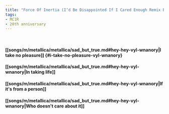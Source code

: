 ```yaml
---
title: "Force Of Inertia (I’d Be Disappointed If I Cared Enough Remix By Fix8Sed8)"
tags:
- MC1R
- 20th anniversary
---
```

&nbsp;
#### [[songs/m/metallica/metallica/sad_but_true.md#hey-hey-vyl-wnanory|I take no pleasure]] {#i-take-no-pleasure-vyl-wnanory}
#### [[songs/m/metallica/metallica/sad_but_true.md#hey-hey-vyl-wnanory|In taking life]]
#### [[songs/m/metallica/metallica/sad_but_true.md#hey-hey-vyl-wnanory|If it's from a person]]
#### [[songs/m/metallica/metallica/sad_but_true.md#hey-hey-vyl-wnanory|Who doesn't care about it]]
